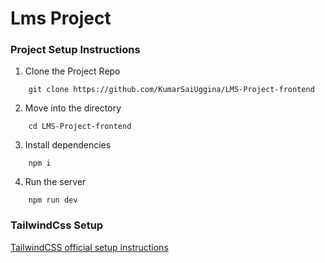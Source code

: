# Lms Project

### Project Setup Instructions

1. Clone the Project Repo

```
    git clone https://github.com/KumarSaiUggina/LMS-Project-frontend
```

2. Move into the directory

```
    cd LMS-Project-frontend
```

3. Install dependencies

```
    npm i
```

4. Run the server

```
    npm run dev
```


### TailwindCss Setup

[TailwindCSS official setup instructions](https://tailwindcss.com/docs/installation)